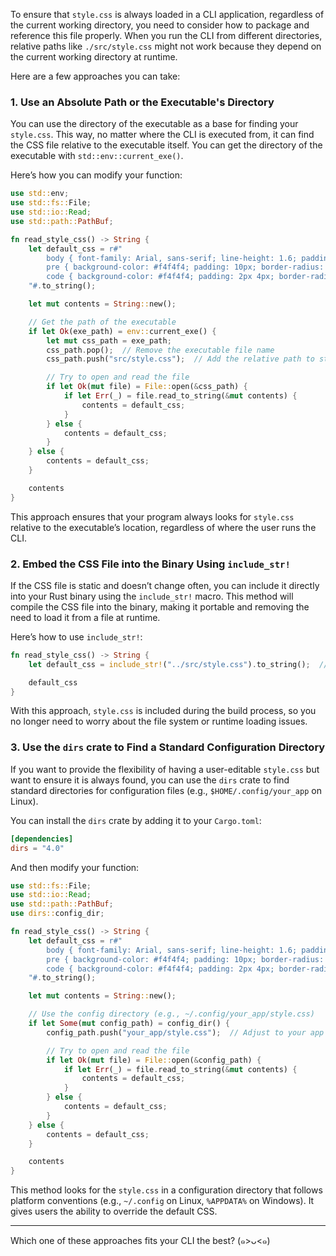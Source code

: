 To ensure that `style.css` is always loaded in a CLI application, regardless of the current working directory, you need to consider how to package and reference this file properly. When you run the CLI from different directories, relative paths like `./src/style.css` might not work because they depend on the current working directory at runtime.

Here are a few approaches you can take:

### 1. Use an Absolute Path or the Executable's Directory
You can use the directory of the executable as a base for finding your `style.css`. This way, no matter where the CLI is executed from, it can find the CSS file relative to the executable itself. You can get the directory of the executable with `std::env::current_exe()`.

Here’s how you can modify your function:

```rust
use std::env;
use std::fs::File;
use std::io::Read;
use std::path::PathBuf;

fn read_style_css() -> String {
    let default_css = r#"
        body { font-family: Arial, sans-serif; line-height: 1.6; padding: 20px; max-width: 800px; margin: 0 auto; }
        pre { background-color: #f4f4f4; padding: 10px; border-radius: 5px; }
        code { background-color: #f4f4f4; padding: 2px 4px; border-radius: 3px; }
    "#.to_string();

    let mut contents = String::new();

    // Get the path of the executable
    if let Ok(exe_path) = env::current_exe() {
        let mut css_path = exe_path;
        css_path.pop();  // Remove the executable file name
        css_path.push("src/style.css");  // Add the relative path to style.css

        // Try to open and read the file
        if let Ok(mut file) = File::open(&css_path) {
            if let Err(_) = file.read_to_string(&mut contents) {
                contents = default_css;
            }
        } else {
            contents = default_css;
        }
    } else {
        contents = default_css;
    }

    contents
}
```

This approach ensures that your program always looks for `style.css` relative to the executable’s location, regardless of where the user runs the CLI.

### 2. Embed the CSS File into the Binary Using `include_str!`
If the CSS file is static and doesn’t change often, you can include it directly into your Rust binary using the `include_str!` macro. This method will compile the CSS file into the binary, making it portable and removing the need to load it from a file at runtime.

Here’s how to use `include_str!`:

```rust
fn read_style_css() -> String {
    let default_css = include_str!("../src/style.css").to_string();  // Compile-time inclusion

    default_css
}
```

With this approach, `style.css` is included during the build process, so you no longer need to worry about the file system or runtime loading issues.

### 3. Use the `dirs` crate to Find a Standard Configuration Directory
If you want to provide the flexibility of having a user-editable `style.css` but want to ensure it is always found, you can use the `dirs` crate to find standard directories for configuration files (e.g., `$HOME/.config/your_app` on Linux).

You can install the `dirs` crate by adding it to your `Cargo.toml`:

```toml
[dependencies]
dirs = "4.0"
```

And then modify your function:

```rust
use std::fs::File;
use std::io::Read;
use std::path::PathBuf;
use dirs::config_dir;

fn read_style_css() -> String {
    let default_css = r#"
        body { font-family: Arial, sans-serif; line-height: 1.6; padding: 20px; max-width: 800px; margin: 0 auto; }
        pre { background-color: #f4f4f4; padding: 10px; border-radius: 5px; }
        code { background-color: #f4f4f4; padding: 2px 4px; border-radius: 3px; }
    "#.to_string();

    let mut contents = String::new();

    // Use the config directory (e.g., ~/.config/your_app/style.css)
    if let Some(mut config_path) = config_dir() {
        config_path.push("your_app/style.css");  // Adjust to your app name

        // Try to open and read the file
        if let Ok(mut file) = File::open(&config_path) {
            if let Err(_) = file.read_to_string(&mut contents) {
                contents = default_css;
            }
        } else {
            contents = default_css;
        }
    } else {
        contents = default_css;
    }

    contents
}
```

This method looks for the `style.css` in a configuration directory that follows platform conventions (e.g., `~/.config` on Linux, `%APPDATA%` on Windows). It gives users the ability to override the default CSS.

---

Which one of these approaches fits your CLI the best? (๑>ᴗ<๑)

